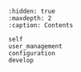 ```{include} ../README.md
```


```{toctree}
:hidden: true
:maxdepth: 2
:caption: Contents

self
user_management
configuration
develop
```
